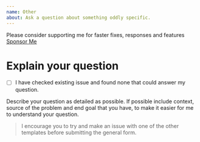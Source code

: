 ```yaml
---
name: Other
about: Ask a question about something oddly specific.
---
```


Please consider supporting me for faster fixes, responses and features [Sponsor Me](https://github.com/sponsors/omar-dulaimi)


# Explain your question

- [ ] I have checked existing issue and found none that could answer my question.

Describe your question as detailed as possible. If possible include context, source of the problem and end goal that you have, to make it easier for me to understand your question.

> I encourage you to try and make an issue with one of the other templates before submitting the general form.
